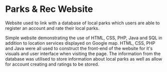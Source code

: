 # Parks & Rec Website

Website used to link with a database of local parks which users are able to register an account and rate their local parks.

Simple website demonstrating the use of HTML, CSS, PHP, Java and SQL in addition to location services displayed on Google map. HTML, CSS, PHP and Java were all used to construct the front-end of the website for it's visuals and user interface when visiting the page. The information from the database was utilised to store information about local parks as well as allow for account creating and ratings to be stored. 
